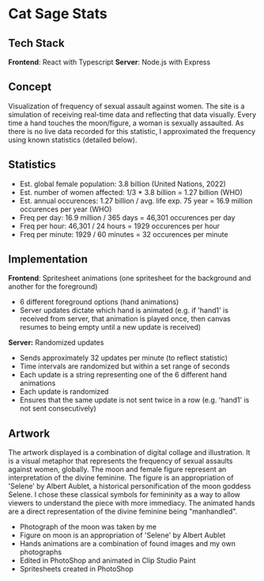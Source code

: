 # Cat Sage Stats

## Tech Stack
**Frontend**: React with Typescript
**Server**: Node.js with Express

## Concept
Visualization of frequency of sexual assault against women. The site is a simulation of receiving real-time data and reflecting that data visually. Every time a hand touches the moon/figure, a woman is sexually assaulted. As there is no live data recorded for this statistic, I approximated the frequency using known statistics (detailed below).

## Statistics
- Est. global female population: 3.8 billion (United Nations, 2022)
- Est. number of women affected: 1/3 * 3.8 billion = 1.27 billion (WHO)
- Est. annual occurences: 1.27 billion / avg. life exp. 75 year = 16.9 million occurences per year (WHO)
- Freq per day: 16.9 million / 365 days = 46,301 occurences per day
- Freq per hour: 46,301 / 24 hours = 1929 occurences per hour
- Freq per minute: 1929 / 60 minutes = 32 occurences per minute

## Implementation
**Frontend**: Spritesheet animations (one spritesheet for the background and another for the foreground)
- 6 different foreground options (hand animations)
- Server updates dictate which hand is animated (e.g. if 'hand1' is received from server, that animation is played once, then canvas resumes to being empty until a new update is received)

**Server:** Randomized updates
- Sends approximately 32 updates per minute (to reflect statistic)
- Time intervals are randomized but within a set range of seconds
- Each update is a string representing one of the 6 different hand animations
- Each update is randomized
- Ensures that the same update is not sent twice in a row (e.g. 'hand1' is not sent consecutively)

## Artwork
The artwork displayed is a combination of digital collage and illustration. It is a visual metaphor that represents the frequency of sexual assaults against women, globally. The moon and female figure represent an interpretation of the divine feminine. The figure is an appropriation of 'Selene' by Albert Aublet, a historical personification of the moon goddess Selene. I chose these classical symbols for femininity as a way to allow viewers to understand the piece with more immediacy. The animated hands are a direct representation of the divine feminine being "manhandled".
- Photograph of the moon was taken by me
- Figure on moon is an appropriation of 'Selene' by Albert Aublet
- Hands animations are a combination of found images and my own photographs
- Edited in PhotoShop and animated in Clip Studio Paint
- Spritesheets created in PhotoShop